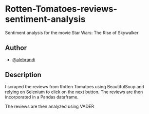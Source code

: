 # Rotten-Tomatoes-reviews-sentiment-analysis

Sentiment analysis for the movie Star Wars: The Rise of Skywalker

## Author
- [@alebrandi](https://www.github.com/alebrandi)

## Description

I scraped the reviews from Rotten Tomatoes using BeautifulSoup and relying on Selenium to click on the next button.
The reviews are then incorporated in a Pandas dataframe.

The reviews are then analyzed using VADER
